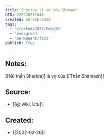 ```yaml
---
title: Sherida là vợ của Shamash
UID: 220226211640
created: 26-Feb-2022
tags:
  - 'created/2022/Feb/26'
  - 'evergreen'
  - 'permanent/fact'
publish: True
---
```

## Notes:
[[Nữ thần Sherida]] là vợ của [[Thần Shamash]]

## Source:
- [[@ wiki, Utu]]




## Created:
- [[2022-02-26]]
